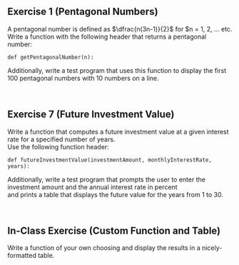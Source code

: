 ## Exercise 1 (Pentagonal Numbers)
A pentagonal number is defined as $\dfrac{n(3n-1)}{2}$ for $n = 1, 2, ...   etc. \
Write a function with the following header that returns a pentagonal number:

```
def getPentagonalNumber(n):
```
Additionally, write a test program that uses this function to display the first 100 pentagonal numbers with 10 numbers on a line.

<br>


## Exercise 7 (Future Investment Value)
Write a function that computes a future investment value at a given interest rate for a specified number of years. \
Use the following function header:

```
def futureInvestmentValue(investmentAmount, monthlyInterestRate, years):
```
Additionally, write a test program that prompts the user to enter the investment amount and the annual interest rate in percent \
and prints a table that displays the future value for the years from 1 to 30.

<br>


## In-Class Exercise (Custom Function and Table)
Write a function of your own choosing and display the results in a nicely-formatted table.

<br>
